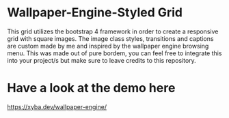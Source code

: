 # Wallpaper-Engine-Styled Grid
This grid utilizes the bootstrap 4 framework in order to create a responsive grid with square images.
The image class styles, transitions and captions are custom made by me and inspired by the wallpaper engine browsing menu.
This was made out of pure bordem, you can feel free to integrate this into your project/s but make sure to leave credits to this repository.

# Have a look at the demo here
https://xyba.dev/wallpaper-engine/
